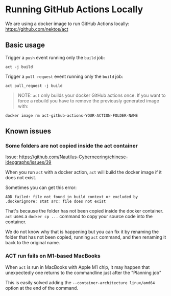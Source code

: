# Running GitHub Actions Locally

We are using a docker image to run GitHub Actions locally: https://github.com/nektos/act

## Basic usage

Trigger a `push` event running only the `build` job:
```
act -j build
```

Trigger a `pull request` event running only the `build` job:
```
act pull_request -j build
```

> NOTE: `act` only builds your docker GitHub actions once. If you want to force a rebuild you have to remove the previously generated image with:
```
docker image rm act-github-actions-YOUR-ACTION-FOLDER-NAME
```

## Known issues

### Some folders are not copied inside the act container

Issue: https://github.com/Nautilus-Cyberneering/chinese-ideographs/issues/39

When you run `act` with a docker action, `act` will build the docker image if it does not exist.

Sometimes you can get this error:

```
ADD failed: file not found in build context or excluded by .dockerignore: stat src: file does not exist
```

That's because the folder has not been copied inside the docker container. `act` uses a `docker cp ...` command to copy your source code into the container.

We do not know why that is happening but you can fix it by renaming the folder that has not been copied, running `act` command, and then renaming it back to the original name.

### ACT run fails on M1-based MacBooks

When `act` is run in MacBooks with Apple M1 chip, it may happen that unexpectedly one returns to the commandline just after the "Planning job"

This is easily solved adding the `--container-architecture linux/amd64` option at the end of the command.

